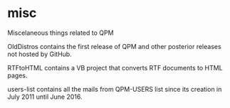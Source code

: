 # misc
Miscelaneous things related to QPM

OldDistros contains the first release of QPM and other posterior releases not hosted by GitHub.

RTFtoHTML contains a VB project that converts RTF documents to HTML pages.

users-list contains all the mails from QPM-USERS list since its creation in July 2011 until June 2016.
